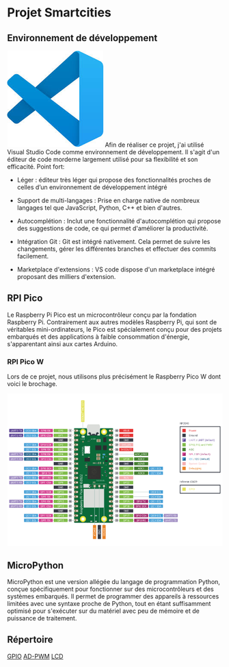 # Projet Smartcities

## Environnement de développement

![alt text](image-1.png)
Afin de réaliser ce projet, j'ai utilisé Visual Studio Code comme environnement de développement. Il s'agit d'un éditeur de code morderne largement utilisé pour sa flexibilité et son efficacité.
Point fort:

- Léger : éditeur très léger qui propose des fonctionnalités proches de celles d’un environnement de développement intégré

- Support de multi-langages : Prise en charge native de nombreux langages tel que JavaScript, Python, C++ et bien d'autres.

- Autocomplétion : Inclut une fonctionnalité d'autocomplétion qui propose des suggestions de code, ce qui permet d'améliorer la productivité.

- Intégration Git : Git est intégré nativement. Cela permet de suivre les changements, gérer les différentes branches et effectuer des commits facilement.

- Marketplace d'extensions : VS code dispose d'un marketplace intégré proposant des milliers d'extension.

## RPI Pico

Le Raspberry Pi Pico est un microcontrôleur conçu par la fondation Raspberry Pi. Contrairement aux autres modèles Raspberry Pi, qui sont de véritables mini-ordinateurs, le Pico est spécialement conçu pour des projets embarqués et des applications à faible consommation d'énergie, s'apparentant ainsi aux cartes Arduino.

### RPI Pico W

Lors de ce projet, nous utilisons plus précisément le Raspberry Pico W dont voici le brochage.

![alt text](image.png)

## MicroPython

MicroPython est une version allégée du langage de programmation Python, conçue spécifiquement pour fonctionner sur des microcontrôleurs et des systèmes embarqués. Il permet de programmer des appareils à ressources limitées avec une syntaxe proche de Python, tout en étant suffisamment optimisé pour s'exécuter sur du matériel avec peu de mémoire et de puissance de traitement.

## Répertoire

[GPIO](GPIO)
[AD-PWM](AD-PWM)
[LCD](LCD)